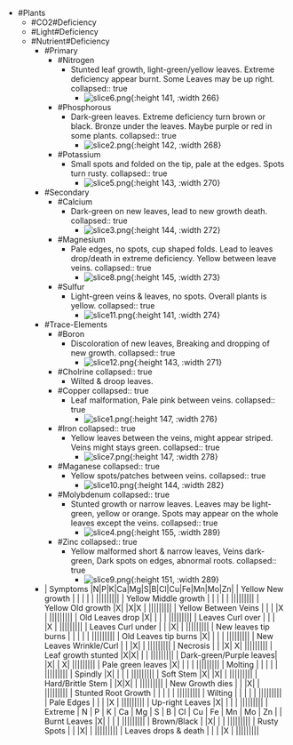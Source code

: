 - #Plants
	- #CO2#Deficiency
	- #Light#Deficiency
	- #Nutrient#Deficiency
		- #Primary
			- #Nitrogen
				- Stunted leaf growth, light-green/yellow leaves. Extreme deficiency appear burnt. Some Leaves may be up right.
				  collapsed:: true
					- ![slice6.png](../assets/slice6_1672610144042_0.png){:height 141, :width 266}
			- #Phosphorous
				- Dark-green leaves. Extreme deficiency turn brown or black. Bronze under the leaves. Maybe purple or red in some plants.
				  collapsed:: true
					- ![slice2.png](../assets/slice2_1672610160012_0.png){:height 142, :width 268}
			- #Potassium
				- Small spots and folded on the tip, pale at the edges. Spots turn rusty.
				  collapsed:: true
					- ![slice5.png](../assets/slice5_1672610166079_0.png){:height 143, :width 270}
		- #Secondary
			- #Calcium
				- Dark-green on new leaves, lead to new growth death.
				  collapsed:: true
					- ![slice3.png](../assets/slice3_1672610182703_0.png){:height 144, :width 272}
			- #Magnesium
				- Pale edges, no spots, cup shaped folds. Lead to leaves drop/death in extreme deficiency. Yellow between leave veins.
				  collapsed:: true
					- ![slice8.png](../assets/slice8_1672610191798_0.png){:height 145, :width 273}
			- #Sulfur
				- Light-green veins & leaves, no spots. Overall plants is yellow.
				  collapsed:: true
					- ![slice11.png](../assets/slice11_1672610200804_0.png){:height 141, :width 274}
		- #Trace-Elements
			- #Boron
				- Discoloration of new leaves, Breaking and dropping of new growth.
				  collapsed:: true
					- ![slice12.png](../assets/slice12_1672610207854_0.png){:height 143, :width 271}
			- #Cholrine
			  collapsed:: true
				- Wilted & droop leaves.
			- #Copper
			  collapsed:: true
				- Leaf malformation, Pale pink between veins.
				  collapsed:: true
					- ![slice1.png](../assets/slice1_1672610083579_0.png){:height 147, :width 276}
			- #Iron
			  collapsed:: true
				- Yellow leaves between the veins, might appear striped. Veins might stays green.
				  collapsed:: true
					- ![slice7.png](../assets/slice7_1672610220215_0.png){:height 147, :width 278}
			- #Maganese
			  collapsed:: true
				- Yellow spots/patches between veins.
				  collapsed:: true
					- ![slice10.png](../assets/slice10_1672610234961_0.png){:height 144, :width 282}
			- #Molybdenum
			  collapsed:: true
				- Stunted growth or narrow leaves. Leaves may be light-green, yellow or orange. Spots may appear on the whole leaves except the veins.
				  collapsed:: true
					- ![slice4.png](../assets/slice4_1672610243211_0.png){:height 155, :width 289}
			- #Zinc
			  collapsed:: true
				- Yellow malformed short & narrow leaves, Veins dark-green, Dark spots on edges, abnormal roots.
				  collapsed:: true
					- ![slice9.png](../assets/slice9_1672610253586_0.png){:height 151, :width 289}
		- | Symptoms                |N|P|K|Ca|Mg|S|B|Cl|Cu|Fe|Mn|Mo|Zn|
		  | Yellow New growth       | | | |  | |||||||||
		  | Yellow Middle growth    | | | |  | |||||||||
		  | Yellow Old growth       |X| |X|X | |||||||||
		  | Yellow Between Veins    | | | |X | |||||||||
		  | Old Leaves drop         |X| | |  | |||||||||
		  | Leaves Curl over        | | | |X | |||||||||
		  | Leaves Curl under       | | |X|  | |||||||||
		  | New leaves tip burns    | | | |  | |||||||||
		  | Old Leaves tip burns    |X| | |  | |||||||||
		  | New Leaves Wrinkle/Curl | | |X|  | |||||||||
		  | Necrosis                | | |X| X| |||||||||
		  | Leaf growth stunted     |X|X| |  | |||||||||
		  | Dark-green/Purple leaves| |X| | X| |||||||||
		  | Pale green leaves       |X| | |  | |||||||||
		  | Molting                 | | | |  | |||||||||
		  | Spindly                 |X| | |  | |||||||||
		  | Soft Stem               |X| |X|  | |||||||||
		  | Hard/Brittle Stem       | |X|X|  | |||||||||
		  | New Growth dies         | | |X|  | |||||||||
		  | Stunted Root Growth     | | | |  | |||||||||
		  | Wilting                 | | | |  | |||||||||
		  | Pale Edges              | | | |X | |||||||||
		  | Up-right Leaves         |X| | |  | |||||||||
		  | Extreme | N | P | K | Ca | Mg | S | B | Cl | Cu | Fe | Mn | Mo | Zn |
		  | Burnt Leaves            |X| | |  | |||||||||
		  | Brown/Black             | |X| |  | |||||||||
		  | Rusty Spots             | | |X|  | |||||||||
		  | Leaves drops & death    | | | |X | |||||||||